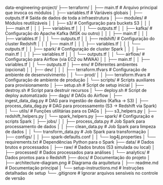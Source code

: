data-engineering-project/
├── terraform/
│ ├── main.tf # Arquivo principal que invoca os módulos
│ ├── variables.tf # Variáveis globais
│ ├── outputs.tf # Saída de dados de toda a infraestrutura
│ ├── modules/ # Módulos reutilizáveis
│ │ ├── s3/ # Configuração para buckets S3
│ │ │ ├── main.tf
│ │ │ ├── variables.tf
│ │ │ └── outputs.tf
│ │ ├── kafka/ # Configuração do Apache Kafka (MSK ou outro)
│ │ │ ├── main.tf
│ │ │ ├── variables.tf
│ │ │ └── outputs.tf
│ │ ├── redshift/ # Configuração do cluster Redshift
│ │ │ ├── main.tf
│ │ │ ├── variables.tf
│ │ │ └── outputs.tf
│ │ ├── spark/ # Configuração de cluster Spark
│ │ │ ├── main.tf
│ │ │ ├── variables.tf
│ │ │ └── outputs.tf
│ │ └── airflow/ # Configuração para Airflow (via EC2 ou MWAA)
│ │ ├── main.tf
│ │ ├── variables.tf
│ │ └── outputs.tf
│ ├── env/ # Diferentes ambientes (opcional)
│ │ ├── dev/
│ │ │ ├── terraform.tfvars # Configuração de ambiente de desenvolvimento
│ │ └── prod/
│ │ ├── terraform.tfvars # Configuração de ambiente de produção
│ └── scripts/ # Scripts auxiliares para provisionamento
│ ├── setup.sh # Script de setup inicial
│ ├── destroy.sh # Script para destruir recursos
│ └── deploy.sh # Script de deploy automatizado
├── dags/ # DAGs do Airflow
│ ├── ingest_data_dag.py # DAG para ingestão de dados (Kafka -> S3)
│ ├── process_data_dag.py # DAG para processamento (S3 -> Redshift via Spark)
│ └── utils/ # Funções utilitárias para os DAGs
│ ├── s3_helpers.py
│ ├── redshift_helpers.py
│ └── spark_helpers.py
├── spark/ # Configuração e scripts Spark
│ ├── jobs/
│ │ ├── process_data.py # Job Spark para processamento de dados
│ │ ├── clean_data.py # Job Spark para limpeza de dados
│ │ └── transform_data.py # Job Spark para transformação
│ ├── configs/
│ │ ├── spark-defaults.conf
│ │ └── log4j.properties
│ └── requirements.txt # Dependências Python para o Spark
├── data/ # Dados brutos e processados
│ ├── raw/ # Dados brutos (S3 simulada ou local)
│ ├── processed/ # Dados processados para análises
│ └── analytics/ # Dados prontos para o Redshift
├── docs/ # Documentação do projeto
│ ├── architecture-diagram.png # Diagrama da arquitetura
│ ├── readme.md # Documentação principal
│ └── setup-instructions.md # Instruções detalhadas de setup
└── .gitignore # Ignorar arquivos sensíveis no controle de versão
